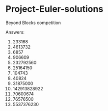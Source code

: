 Project-Euler-solutions
=======================

Beyond Blocks competition

Answers:
1) 233168
2) 4613732
3) 6857
4) 906609 
5) 232792560
6) 25164150
7) 104743
8) 40824
9) 31875000
10) 142913828922
11) 70600674
12) 76576500
13) 5537376230